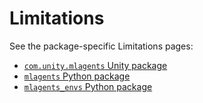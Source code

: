 # Limitations

See the package-specific Limitations pages:

- [`com.unity.mlagents` Unity package](https://docs.unity3d.com/Packages/com.unity.ml-agents@2.1/manual/index.html#known-limitations)
- [`mlagents` Python package](ML-Agents-README.md)
- [`mlagents_envs` Python package](../ml-agents-envs/README.md#limitations)
